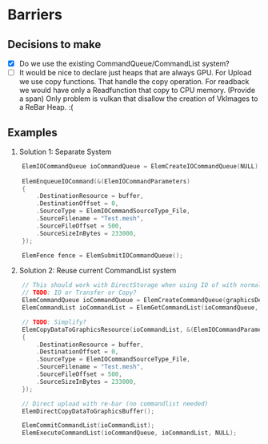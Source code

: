 # Barriers

## Decisions to make

- [x] Do we use the existing CommandQueue/CommandList system?
- [ ] It would be nice to declare just heaps that are always GPU. 
      For Upload we use copy functions. That handle the copy operation.
      For readback we would have only a Readfunction that copy to CPU memory. (Provide a span)
      Only problem is vulkan that disallow the creation of VkImages to a ReBar Heap. :(

## Examples

1. Solution 1: Separate System

```c
    ElemIOCommandQueue ioCommandQueue = ElemCreateIOCommandQueue(NULL);
    
    ElemEnqueueIOCommand(&(ElemIOCommandParameters)
    {
        .DestinationResource = buffer,
        .DestinationOffset = 0,
        .SourceType = ElemIOCommandSourceType_File,
        .SourceFilename = "Test.mesh",
        .SourceFileOffset = 500,
        .SourceSizeInBytes = 233000,
    });

    ElemFence fence = ElemSubmitIOCommandQueue();
```

2. Solution 2: Reuse current CommandList system

```c
    // This should work with DirectStorage when using IO of with normal queues when using otherwise
    // TODO: IO or Transfer or Copy?
    ElemCommandQueue ioCommandQueue = ElemCreateCommandQueue(graphicsDevice, ElemCommandQueueType_IO, NULL);
    ElemCommandList ioCommandList = ElemGetCommandList(ioCommandQueue, NULL);

    // TODO: Simplify?
    ElemCopyDataToGraphicsResource(ioCommandList, &(ElemIOCommandParameters)
    {
        .DestinationResource = buffer,
        .DestinationOffset = 0,
        .SourceType = ElemIOCommandSourceType_File,
        .SourceFilename = "Test.mesh",
        .SourceFileOffset = 500,
        .SourceSizeInBytes = 233000,
    });

    // Direct upload with re-bar (no commandlist needed)
    ElemDirectCopyDataToGraphicsBuffer();

    ElemCommitCommandList(ioCommandList);
    ElemExecuteCommandList(ioCommandQueue, ioCommandList, NULL);

```
